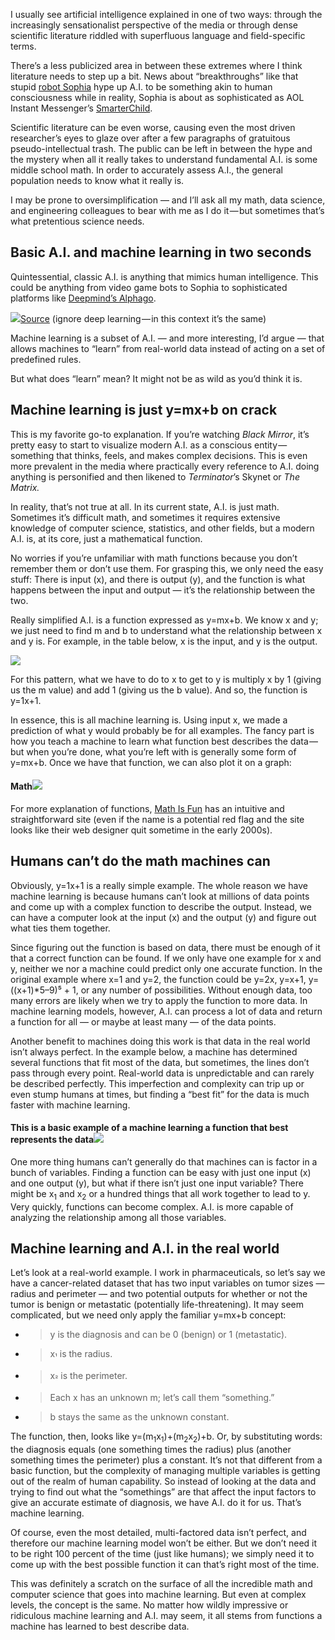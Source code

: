 I usually see artificial intelligence explained in one of two ways: through the increasingly sensationalist perspective of the media or through dense scientific literature riddled with superfluous language and field-specific terms.

There’s a less publicized area in between these extremes where I think literature needs to step up a bit. News about “breakthroughs” like that stupid [<span class="underline">robot Sophia</span>](https://www.hansonrobotics.com/sophia/) hype up A.I. to be something akin to human consciousness while in reality, Sophia is about as sophisticated as AOL Instant Messenger’s [<span class="underline">SmarterChild</span>](https://en.wikipedia.org/wiki/SmarterChild).

Scientific literature can be even worse, causing even the most driven researcher’s eyes to glaze over after a few paragraphs of gratuitous pseudo-intellectual trash. The public can be left in between the hype and the mystery when all it really takes to understand fundamental A.I. is some middle school math. In order to accurately assess A.I., the general population needs to know what it really is.

I may be prone to oversimplification — and I’ll ask all my math, data science, and engineering colleagues to bear with me as I do it — but sometimes that’s what pretentious science needs.

## Basic A.I. and machine learning in two seconds

Quintessential, classic A.I. is anything that mimics human intelligence. This could be anything from video game bots to Sophia to sophisticated platforms like [<span class="underline">Deepmind’s Alphago</span>](https://deepmind.com/research/alphago/).

![](/images/name/image4.jpg)[<span class="underline">Source</span>](https://geospatialmedia.s3.amazonaws.com/wp-content/uploads/2017/05/AAEAAQAAAAAAAAhPAAAAJDlkMWMwNTA1LTZkZjUtNDA5MS1hYT.jpg) (ignore deep learning — in this context it’s the same)

Machine learning is a subset of A.I. — and more interesting, I’d argue — that allows machines to “learn” from real-world data instead of acting on a set of predefined rules.

But what does “learn” mean? It might not be as wild as you’d think it is.

## Machine learning is just y=mx+b on crack

This is my favorite go-to explanation. If you’re watching *Black Mirror*, it’s pretty easy to start to visualize modern A.I. as a conscious entity — something that thinks, feels, and makes complex decisions. This is even more prevalent in the media where practically every reference to A.I. doing anything is personified and then likened to *Terminator*’s Skynet or *The* *Matrix.*

In reality, that’s not true at all. In its current state, A.I. is just math. Sometimes it’s difficult math, and sometimes it requires extensive knowledge of computer science, statistics, and other fields, but a modern A.I. is, at its core, just a mathematical function.

No worries if you’re unfamiliar with math functions because you don’t remember them or don’t use them. For grasping this, we only need the easy stuff: There is input (x), and there is output (y), and the function is what happens between the input and output — it’s the relationship between the two.

Really simplified A.I. is a function expressed as y=mx+b. We know x and y; we just need to find m and b to understand what the relationship between x and y is. For example, in the table below, x is the input, and y is the output.

![](/images/name/image3.png)

For this pattern, what we have to do to x to get to y is multiply x by 1 (giving us the m value) and add 1 (giving us the b value). And so, the function is y=1x+1.

In essence, this is all machine learning is. Using input x, we made a prediction of what y would probably be for all examples. The fancy part is how you teach a machine to learn what function best describes the data — but when you’re done, what you’re left with is generally some form of y=mx+b. Once we have that function, we can also plot it on a graph:

#### <span class="underline">Math</span>![](/images/name/image2.jpg)

For more explanation of functions, [<span class="underline">Math Is Fun</span>](https://www.mathsisfun.com/sets/function.html) has an intuitive and straightforward site (even if the name is a potential red flag and the site looks like their web designer quit sometime in the early 2000s).

## Humans can’t do the math machines can

Obviously, y=1x+1 is a really simple example. The whole reason we have machine learning is because humans can’t look at millions of data points and come up with a complex function to describe the output. Instead, we can have a computer look at the input (x) and the output (y) and figure out what ties them together.

Since figuring out the function is based on data, there must be enough of it that a correct function can be found. If we only have one example for x and y, neither we nor a machine could predict only one accurate function. In the original example where x=1 and y=2, the function could be y=2x, y=x+1, y=((x+1)\*5–9)⁵ + 1, or any number of possibilities. Without enough data, too many errors are likely when we try to apply the function to more data. In machine learning models, however, A.I. can process a lot of data and return a function for all — or maybe at least many — of the data points.

Another benefit to machines doing this work is that data in the real world isn’t always perfect. In the example below, a machine has determined several functions that fit most of the data, but sometimes, the lines don’t pass through every point. Real-world data is unpredictable and can rarely be described perfectly. This imperfection and complexity can trip up or even stump humans at times, but finding a “best fit” for the data is much faster with machine learning.

#### <span class="underline">This is a basic example of a machine learning a function that best represents the data</span>![](/images/name/image1.gif)

One more thing humans can’t generally do that machines can is factor in a bunch of variables. Finding a function can be easy with just one input (x) and one output (y), but what if there isn’t just one input variable? There might be x<sub>1</sub> and x<sub>2</sub> or a hundred things that all work together to lead to y. Very quickly, functions can become complex. A.I. is more capable of analyzing the relationship among all those variables.

## Machine learning and A.I. in the real world

Let’s look at a real-world example. I work in pharmaceuticals, so let’s say we have a cancer-related dataset that has two input variables on tumor sizes — radius and perimeter — and two potential outputs for whether or not the tumor is benign or metastatic (potentially life-threatening). It may seem complicated, but we need only apply the familiar y=mx+b concept:

  - > y is the diagnosis and can be 0 (benign) or 1 (metastatic).

  - > x<sub>¹</sub> is the radius.

  - > x<sub>²</sub> is the perimeter.

  - > Each x has an unknown m; let’s call them “something.”

  - > b stays the same as the unknown constant.

The function, then, looks like y=(m<sub>1</sub>x<sub>1</sub>)+(m<sub>2</sub>x<sub>2</sub>)+b. Or, by substituting words: the diagnosis equals (one something times the radius) plus (another something times the perimeter) plus a constant. It’s not that different from a basic function, but the complexity of managing multiple variables is getting out of the realm of human capability. So instead of looking at the data and trying to find out what the “somethings” are that affect the input factors to give an accurate estimate of diagnosis, we have A.I. do it for us. That’s machine learning.

Of course, even the most detailed, multi-factored data isn’t perfect, and therefore our machine learning model won’t be either. But we don’t need it to be right 100 percent of the time (just like humans); we simply need it to come up with the best possible function it can that’s right most of the time.

This was definitely a scratch on the surface of all the incredible math and computer science that goes into machine learning. But even at complex levels, the concept is the same. No matter how wildly impressive or ridiculous machine learning and A.I. may seem, it all stems from functions a machine has learned to best describe data.
